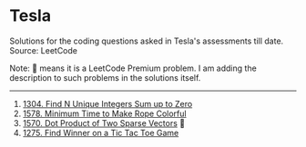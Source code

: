 # Tesla

Solutions for the coding questions asked in Tesla's assessments till date. Source: LeetCode


Note: 🔐 means it is a LeetCode Premium problem. I am adding the description to such problems in the solutions itself.


------------------------------------------------------------------------------------------------------------------------

1. [1304. Find N Unique Integers Sum up to Zero](https://leetcode.com/problems/find-n-unique-integers-sum-up-to-zero/description/)
2. [1578. Minimum Time to Make Rope Colorful](https://leetcode.com/problems/minimum-time-to-make-rope-colorful/)
3. [1570. Dot Product of Two Sparse Vectors](https://leetcode.com/problems/dot-product-of-two-sparse-vectors/) 🔐
7. [1275. Find Winner on a Tic Tac Toe Game](https://leetcode.com/problems/find-winner-on-a-tic-tac-toe-game/)
